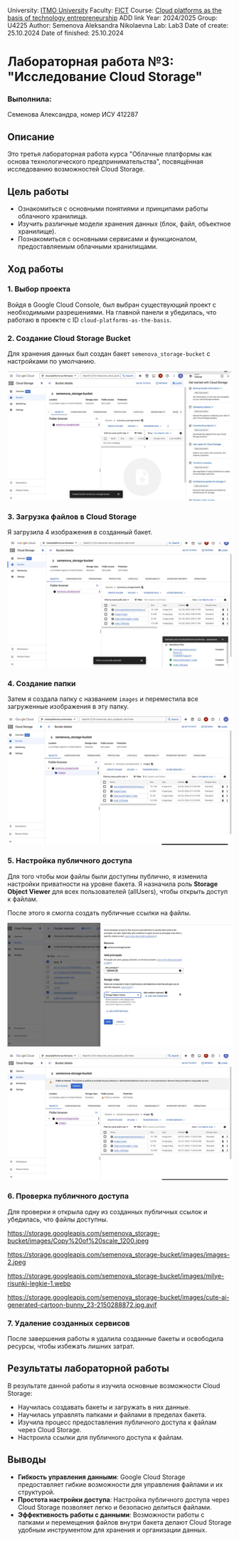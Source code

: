 University: [ITMO University](https://itmo.ru/ru/)
Faculty: [FICT](https://fict.itmo.ru)
Course: [Cloud platforms as the basis of technology entrepreneurship](https://) ADD link
Year: 2024/2025
Group: U4225
Author: Semenova Aleksandra Nikolaevna
Lab: Lab3
Date of create: 25.10.2024
Date of finished: 25.10.2024

# Лабораторная работа №3: "Исследование Cloud Storage"

### Выполнила:
Семенова Александра, номер ИСУ 412287


## Описание

Это третья лабораторная работа курса "Облачные платформы как основа технологического предпринимательства", посвящённая исследованию возможностей Cloud Storage.

## Цель работы

- Ознакомиться с основными понятиями и принципами работы облачного хранилища.
- Изучить различные модели хранения данных (блок, файл, объектное хранилище).
- Познакомиться с основными сервисами и функционалом, предоставляемым облачными хранилищами.

## Ход работы

### 1. Выбор проекта
Войдя в Google Cloud Console, был выбран существующий проект с необходимыми разрешениями. На главной панели я убедилась, что работаю в проекте с ID `cloud-platforms-as-the-basis`.


### 2. Создание Cloud Storage Bucket
Для хранения данных был создан бакет `semenova_storage-bucket` с настройками по умолчанию.

![Создала Storage Bucket](./IMAGE%202024-10-25%2021:27:56.jpg)

### 3. Загрузка файлов в Cloud Storage
Я загрузила 4 изображения в созданный бакет.

![Файлы загрузила в бакет](./IMAGE%202024-10-25%2021:27:58.jpg)

### 4. Создание папки
Затем я создала папку с названием `images` и переместила все загруженные изображения в эту папку.

![Переместила файлы в папку](./IMAGE%202024-10-25%2021:28:05.jpg)

### 5. Настройка публичного доступа
Для того чтобы мои файлы были доступны публично, я изменила настройки приватности на уровне бакета. Я назначила роль **Storage Object Viewer** для всех пользователей (allUsers), чтобы открыть доступ к файлам.

После этого я смогла создать публичные ссылки на файлы.

![Публичный доступ](./IMAGE%202024-10-27%2011:24:50.jpg)

![Публичный доступ2](./IMAGE%202024-10-27%2011:23:10.jpg)
### 6. Проверка публичного доступа
Для проверки я открыла одну из созданных публичных ссылок и убедилась, что файлы доступны.

https://storage.googleapis.com/semenova_storage-bucket/images/Copy%20of%20scale_1200.jpeg

https://storage.googleapis.com/semenova_storage-bucket/images/images-2.jpeg

https://storage.googleapis.com/semenova_storage-bucket/images/milye-risunki-legkie-1.webp

https://storage.googleapis.com/semenova_storage-bucket/images/cute-ai-generated-cartoon-bunny_23-2150288872.jpg.avif



### 7. Удаление созданных сервисов
После завершения работы я удалила созданные бакеты и освободила ресурсы, чтобы избежать лишних затрат.

## Результаты лабораторной работы

В результате данной работы я изучила основные возможности Cloud Storage:
- Научилась создавать бакеты и загружать в них данные.
- Научилась управлять папками и файлами в пределах бакета.
- Изучила процесс предоставления публичного доступа к файлам через Cloud Storage.
- Настроила ссылки для публичного доступа к файлам.

## Выводы

- **Гибкость управления данными**: Google Cloud Storage предоставляет гибкие возможности для управления файлами и их структурой.
- **Простота настройки доступа**: Настройка публичного доступа через Cloud Storage позволяет легко и безопасно делиться файлами.
- **Эффективность работы с данными**: Возможности работы с папками и перемещения файлов внутри бакета делают Cloud Storage удобным инструментом для хранения и организации данных.


